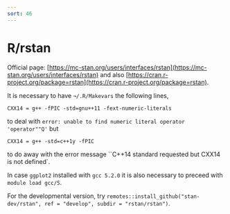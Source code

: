 ```yaml
---
sort: 46
---
```


# R/rstan

Official page: [https://mc-stan.org/users/interfaces/rstan](https://mc-stan.org/users/interfaces/rstan) and also [https://cran.r-project.org/package=rstan](https://cran.r-project.org/package=rstan).

It is necessary to have `¬/.R/Makevars` the following lines,

```
CXX14 = g++ -fPIC -std=gnu++11 -fext-numeric-literals
```

to deal with `error: unable to find numeric literal operator 'operator""Q'` but

```
CXX14 = g++ -std=c++1y -fPIC
```

to do away with the error message ``C++14 standard requested but CXX14 is not defined`.

In case `ggplot2` installed with `gcc 5.2.0` it is also necessary to preceed with `module load gcc/5`.

For the developmental version, try `remotes::install_github("stan-dev/rstan", ref = "develop", subdir = "rstan/rstan")`.
